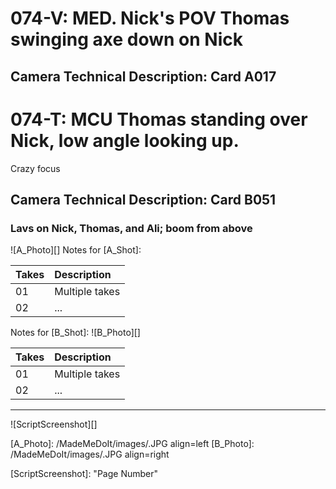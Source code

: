 # 074-V: MED. Nick's POV Thomas swinging axe down on Nick
## Camera Technical Description: Card A017

# 074-T: MCU Thomas standing over Nick, low angle looking up.Crazy focus
## Camera Technical Description: Card B051

### Lavs on Nick, Thomas, and Ali; boom from above

![A_Photo][]
Notes for [A_Shot]: 

| Takes | Description |
|:---|:----|
| 01 | Multiple takes |
| 02 | ... |

Notes for [B_Shot]: 
![B_Photo][]

| Takes | Description |
|:---|:----|
| 01 | Multiple takes |
| 02 | ... |

----

![ScriptScreenshot][]


[A_Photo]:  /MadeMeDoIt/images/.JPG align=left
[B_Photo]:  /MadeMeDoIt/images/.JPG align=right

[ScriptScreenshot]: "Page Number"
